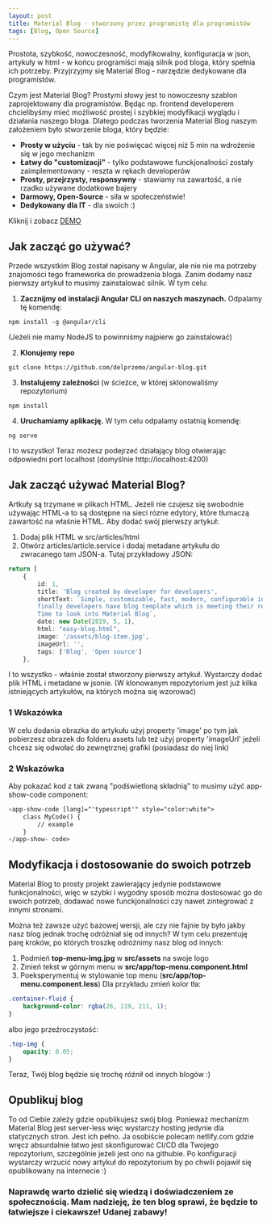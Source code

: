 ```yaml
---
layout: post
title: Material Blog - stworzony przez programistę dla programistów
tags: [Blog, Open Source]
---
```


Prostota, szybkość, nowoczesność, modyfikowalny, konfiguracja w json, artykuły w html - w końcu programiści mają silnik pod bloga, który
spełnia ich potrzeby. Przyjrzyjmy się Material Blog - narzędzie dedykowane dla programistów.

Czym jest Material Blog? Prostymi słowy jest to nowoczesny szablon zaprojektowany dla programistów. Będąc np. frontend developerem chcielibyśmy mieć 
możliwość prostej i szybkiej modyfikacji wyglądu i działania naszego bloga. 
Dlatego podczas tworzenia Material Blog naszym założeniem było stworzenie bloga, który będzie:

* **Prosty w użyciu** - tak by nie poświęcać więcej niż 5 min na wdrożenie się w jego mechanizm
* **Łatwy do "customizacji"** - tylko podstawowe funckjonalności zostały zaimplementowany - reszta w rękach developerów
* **Prosty, przejrzysty, responsywny** - stawiamy na zawartość, a nie rzadko używane dodatkowe bajery
* **Darmowy, Open-Source** - siła w społeczeństwie!
* **Dedykowany dla IT** - dla swoich :)

Kliknij i zobacz [DEMO](http://materialblog.tech/)

## Jak zacząć go używać?

Przede wszystkim Blog został napisany w Angular, ale nie nie ma potrzeby znajomości tego frameworka do prowadzenia bloga. 
Zanim dodamy nasz pierwszy artykuł to musimy zainstalować silnik. W tym celu:

1. **Zacznijmy od instalacji Angular CLI on naszych maszynach.** 
Odpalamy tę komendę:
```
npm install -g @angular/cli
```
(Jeżeli nie mamy NodeJS to powinniśmy najpierw go zainstalować) 

2. **Klonujemy repo**
```
git clone https://github.com/delprzemo/angular-blog.git
```
3. **Instalujemy zależności** 
(w ścieżce, w której sklonowaliśmy repozytorium)
```
npm install
```
4. **Uruchamiamy aplikację.** 
W tym celu odpalamy ostatnią komendę:
```
ng serve
```

I to wszystko! Teraz możesz podejrzeć działający blog otwierając odpowiedni port localhost (domyślnie http://localhost:4200)

## Jak zacząć używać Material Blog?
Artkuły są trzymane w plikach HTML. Jeżeli nie czujesz się swobodnie używając HTML-a to są dostępne na sieci rózne edytory, które
tłumaczą zawartość na właśnie HTML. 
Aby dodać swój pierwszy artykuł:

1. Dodaj plik HTML w src/articles/html
2. Otwórz articles/article.service i dodaj metadane artykułu do zwracanego tam JSON-a. Tutaj przykładowy JSON:
```ts
return [
    {
        id: 1,
        title: 'Blog created by developer for developers',
        shortText: `Simple, customizable, fast, modern, configurable in json, articles in html -
        finally developers have blog template which is meeting their requirements.
        Time to look into Material Blog`,
        date: new Date(2019, 5, 1),
        html: "easy-blog.html",
        image: '/assets/blog-item.jpg',
        imageUrl: '',
        tags: ['Blog', 'Open source']
    },
```

I to wszystko - właśnie został stworzony pierwszy artykuł. Wystarczy dodać plik HTML i metadane w jsonie.
(W klonowanym repozytorium jest już kilka istniejących artykułów, na których można się wzorować)

### 1 Wskazówka
W celu dodania obrazka do artykułu użyj property 'image' po tym jak pobierzesz obrazek do folderu assets lub też
użyj property 'imageUrl' jeżeli chcesz się odwołać do zewnętrznej grafiki (posiadasz do niej link)

### 2 Wskazówka
Aby pokazać kod z tak zwaną "podświetloną składnią" to musimy użyć app-show-code component:

```html
‹app-show-code [lang]="'typescript'" style="color:white">
    class MyCode() {
        // example
    }
‹/app-show- code>
```

## Modyfikacja i dostosowanie do swoich potrzeb
Material Blog to prosty projekt zawierający jedynie podstawowe funkcjonalności, więc w szybki i wygodny sposób można dostosować go do swoich potrzeb,
dodawać nowe funckjonalności czy nawet zintegrować z innymi stronami. 

Można też zawsze użyć bazowej wersji, ale czy nie fajnie by było jakby nasz blog jednak trochę odróżniał się od innych? W tym celu prezentuję parę kroków,
po których troszkę odróżnimy nasz blog od innych:

1. Podmień **top-menu-img.jpg** w **src/assets** na swoje logo
2. Zmień tekst w górnym menu w **src/app/top-menu.component.html**
3. Poeksperymentuj w stylowanie top menu (**src/app/top-menu.component.less**)
Dla przykładu zmień kolor tła:
```css
.container-fluid {
    background-color: rgba(26, 119, 211, 1);
}
```
albo jego przeźroczystość:
```css
.top-img {
    opacity: 0.05;
}
```

Teraz, Twój blog będzie się trochę różnił od innych blogów :) 

## Opublikuj blog
To od Ciebie zależy gdzie opublikujesz swój blog. Ponieważ mechanizm Material Blog jest server-less więc wystarczy hosting jedynie dla statycznych stron.
Jest ich pełno. Ja osobiście polecam netlify.com gdzie wręcz absurdalnie łatwo jest skonfigurować CI/CD dla Twojego repozytorium, szczególnie jeżeli jest ono
na githubie. Po konfiguracji wystarczy wrzucić nowy artykuł do repozytorium by po chwili pojawił się opublikowany na internecie :)

### Naprawdę warto dzielić się wiedzą i doświadczeniem ze społecznością. Mam nadzieję, że ten blog sprawi, że będzie to łatwiejsze i ciekawsze! Udanej zabawy!